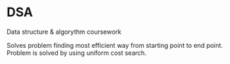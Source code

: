# DSA
Data structure &amp; algorythm coursework

Solves problem finding most efficient way from starting point to end point.
Problem is solved by using uniform cost search.
